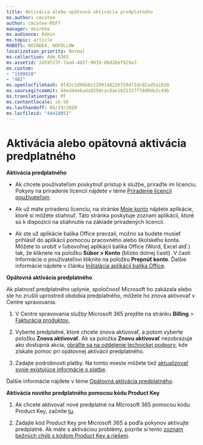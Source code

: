 ```yaml
---
title: Aktivácia alebo opätovná aktivácia predplatného
ms.author: cmcatee
author: cmcatee-MSFT
manager: mnirkhe
ms.audience: Admin
ms.topic: article
ROBOTS: NOINDEX, NOFOLLOW
localization_priority: Normal
ms.collection: Adm_O365
ms.assetid: 2d59f23f-7aad-4b57-9039-0bd2bbf929a3
ms.custom:
- "1500028"
- "482"
ms.openlocfilehash: 0f42c1d96b8c1299148226729d71dc02ad5a1038
ms.sourcegitcommit: 64ed44e6ada9250cac8ae1621157f78d0de2c49b
ms.translationtype: MT
ms.contentlocale: sk-SK
ms.lasthandoff: 05/29/2020
ms.locfileid: "44418051"
---
```

# <a name="activate-or-reactivate-a-subscription"></a>Aktivácia alebo opätovná aktivácia predplatného

**Aktivácia predplatného**

- Ak chcete používateľom poskytnúť prístup k službe, priraďte im licenciu. Pokyny na priradenie licencií nájdete v téme [Priradenie licencií používateľom](https://docs.microsoft.com/microsoft-365/admin/manage/assign-licenses-to-users).

- Ak už máte priradenú licenciu, na stránke [Moje konto](https://portal.office.com/account/#installs) nájdete aplikácie, ktoré si môžete stiahnuť. Táto stránka poskytuje zoznam aplikácií, ktoré sú k dispozícii na stiahnutie na základe priradených licencií.

- Ak ste už aplikácie balíka Office prevzali, možno sa budete musieť prihlásiť do aplikácií pomocou pracovného alebo školského konta. Môžete to urobiť v ľubovoľnej aplikácii balíka Office (Word, Excel atď.) tak, že kliknete na položku **Súbor > Konto** (blízko dolnej časti). V časti Informácie o používateľovi kliknite na položku **Prepnúť konto**. Ďalšie informácie nájdete v článku [Inštalácia aplikácií balíka Office](https://docs.microsoft.com/microsoft-365/admin/setup/install-applications).

**Opätovná aktivácia predplatného**

Ak platnosť predplatného uplynie, spoločnosť Microsoft ho zakázala alebo ste ho zrušili uprostred obdobia predplatného, môžete ho znova aktivovať v Centre spravovania.
  
1. V Centre spravovania služby Microsoft 365 prejdite na stránku **Billing**  >  [Fakturácia produktov.](https://go.microsoft.com/fwlink/p/?linkid=842054)

2. Vyberte predplatné, ktoré chcete znova aktivovať, a potom vyberte položku **Znova aktivovať**. Ak sa položka **Znovu aktivovať** nezobrazuje ako dostupná akcia, [obráťte sa na oddelenie technickej podpory](https://docs.microsoft.com/microsoft-365/admin/contact-support-for-business-products), kde získate pomoc pri opätovnej aktivácii predplatného.

3. Zadajte podrobnosti platby. Na tomto mieste môžete tiež [aktualizovať svoje existujúce informácie o platbe](https://docs.microsoft.com/microsoft-365/commerce/billing-and-payments/manage-payment-methods).

Ďalšie informácie nájdete v téme [Opätovná aktivácia predplatného](https://docs.microsoft.com/microsoft-365/commerce/subscriptions/reactivate-your-subscription).

**Aktivácia nového predplatného pomocou kódu Product Key**

1. Ak chcete aktivovať nové predplatné na Microsoft 365 pomocou kódu Product Key, začnite [tu](https://support.office.com/article/where-to-enter-your-office-product-key-0a82e5ae-739e-4b92-a6f4-2ec780c185db).

2. Zadajte kód Product Key pre Microsoft 365 a podľa pokynov aktivujte predplatné. Ak máte s aktiváciou problémy, pozrite si tento [zoznam bežných chýb s kódom Product Key a riešení](https://docs.microsoft.com/microsoft-365/commerce/product-key-errors-and-solutions).
